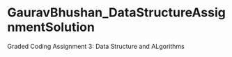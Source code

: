 # GauravBhushan_DataStructureAssignmentSolution
Graded Coding Assignment 3: Data Structure and ALgorithms
